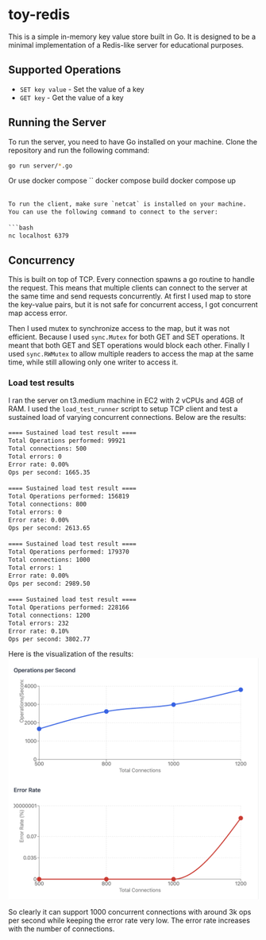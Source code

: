 # toy-redis

This is a simple in-memory key value store built in Go. It is designed to be a minimal implementation of a Redis-like server for educational purposes.

## Supported Operations

- `SET key value` - Set the value of a key
- `GET key` - Get the value of a key

## Running the Server

To run the server, you need to have Go installed on your machine. Clone the repository and run the following command:

```bash
go run server/*.go
```

Or use docker compose
``
docker compose build
docker compose up

````

To run the client, make sure `netcat` is installed on your machine. You can use the following command to connect to the server:

```bash
nc localhost 6379
````

## Concurrency

This is built on top of TCP. Every connection spawns a go routine to handle the request. This means that multiple clients can connect to the server at the same time and send requests concurrently.
At first I used map to store the key-value pairs, but it is not safe for concurrent access, I got concurrent map access error.

Then I used mutex to synchronize access to the map, but it was not efficient. Because I used `sync.Mutex` for both GET and SET operations. It meant that both GET and SET operations would block each other. Finally I used `sync.RWMutex` to allow multiple readers to access the map at the same time, while still allowing only one writer to access it.

### Load test results

I ran the server on t3.medium machine in EC2 with 2 vCPUs and 4GB of RAM. I used the `load_test_runner` script to setup TCP client and test a sustained load of varying concurrent connections. Below are the results:

```
==== Sustained load test result ====
Total Operations performed: 99921
Total connections: 500
Total errors: 0
Error rate: 0.00%
Ops per second: 1665.35

==== Sustained load test result ====
Total Operations performed: 156819
Total connections: 800
Total errors: 0
Error rate: 0.00%
Ops per second: 2613.65

==== Sustained load test result ====
Total Operations performed: 179370
Total connections: 1000
Total errors: 1
Error rate: 0.00%
Ops per second: 2989.50

==== Sustained load test result ====
Total Operations performed: 228166
Total connections: 1200
Total errors: 232
Error rate: 0.10%
Ops per second: 3802.77
```

Here is the visualization of the results:
![Load Test Results](./load_testing_results.png)

So clearly it can support 1000 concurrent connections with around 3k ops per second while keeping the error rate very low. The error rate increases with the number of connections.
